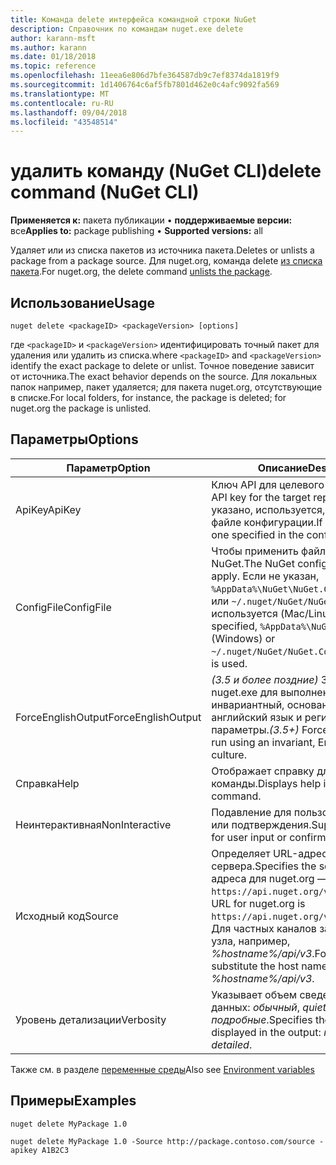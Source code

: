 ```yaml
---
title: Команда delete интерфейса командной строки NuGet
description: Справочник по командам nuget.exe delete
author: karann-msft
ms.author: karann
ms.date: 01/18/2018
ms.topic: reference
ms.openlocfilehash: 11eea6e806d7bfe364587db9c7ef8374da1819f9
ms.sourcegitcommit: 1d1406764c6af5fb7801d462e0c4afc9092fa569
ms.translationtype: MT
ms.contentlocale: ru-RU
ms.lasthandoff: 09/04/2018
ms.locfileid: "43548514"
---
```

# <a name="delete-command-nuget-cli"></a><span data-ttu-id="cd1fc-103">удалить команду (NuGet CLI)</span><span class="sxs-lookup"><span data-stu-id="cd1fc-103">delete command (NuGet CLI)</span></span>

<span data-ttu-id="cd1fc-104">**Применяется к:** пакета публикации &bullet; **поддерживаемые версии:** все</span><span class="sxs-lookup"><span data-stu-id="cd1fc-104">**Applies to:** package publishing &bullet; **Supported versions:** all</span></span>

<span data-ttu-id="cd1fc-105">Удаляет или из списка пакетов из источника пакета.</span><span class="sxs-lookup"><span data-stu-id="cd1fc-105">Deletes or unlists a package from a package source.</span></span> <span data-ttu-id="cd1fc-106">Для nuget.org, команда delete [из списка пакета](../policies/deleting-packages.md).</span><span class="sxs-lookup"><span data-stu-id="cd1fc-106">For nuget.org, the delete command [unlists the package](../policies/deleting-packages.md).</span></span>

## <a name="usage"></a><span data-ttu-id="cd1fc-107">Использование</span><span class="sxs-lookup"><span data-stu-id="cd1fc-107">Usage</span></span>

```cli
nuget delete <packageID> <packageVersion> [options]
```

<span data-ttu-id="cd1fc-108">где `<packageID>` и `<packageVersion>` идентифицировать точный пакет для удаления или удалить из списка.</span><span class="sxs-lookup"><span data-stu-id="cd1fc-108">where `<packageID>` and `<packageVersion>` identify the exact package to delete or unlist.</span></span> <span data-ttu-id="cd1fc-109">Точное поведение зависит от источника.</span><span class="sxs-lookup"><span data-stu-id="cd1fc-109">The exact behavior depends on the source.</span></span> <span data-ttu-id="cd1fc-110">Для локальных папок например, пакет удаляется; для пакета nuget.org, отсутствующие в списке.</span><span class="sxs-lookup"><span data-stu-id="cd1fc-110">For local folders, for instance, the package is deleted; for nuget.org the package is unlisted.</span></span>

## <a name="options"></a><span data-ttu-id="cd1fc-111">Параметры</span><span class="sxs-lookup"><span data-stu-id="cd1fc-111">Options</span></span>

| <span data-ttu-id="cd1fc-112">Параметр</span><span class="sxs-lookup"><span data-stu-id="cd1fc-112">Option</span></span> | <span data-ttu-id="cd1fc-113">Описание</span><span class="sxs-lookup"><span data-stu-id="cd1fc-113">Description</span></span> |
| --- | --- |
| <span data-ttu-id="cd1fc-114">ApiKey</span><span class="sxs-lookup"><span data-stu-id="cd1fc-114">ApiKey</span></span> | <span data-ttu-id="cd1fc-115">Ключ API для целевого репозитория.</span><span class="sxs-lookup"><span data-stu-id="cd1fc-115">The API key for the target repository.</span></span> <span data-ttu-id="cd1fc-116">Если не указано, используется, указанную в файле конфигурации.</span><span class="sxs-lookup"><span data-stu-id="cd1fc-116">If not present, the one specified in the config file is used.</span></span> |
| <span data-ttu-id="cd1fc-117">ConfigFile</span><span class="sxs-lookup"><span data-stu-id="cd1fc-117">ConfigFile</span></span> | <span data-ttu-id="cd1fc-118">Чтобы применить файл конфигурации NuGet.</span><span class="sxs-lookup"><span data-stu-id="cd1fc-118">The NuGet configuration file to apply.</span></span> <span data-ttu-id="cd1fc-119">Если не указан, `%AppData%\NuGet\NuGet.Config` (Windows) или `~/.nuget/NuGet/NuGet.Config` используется (Mac/Linux).</span><span class="sxs-lookup"><span data-stu-id="cd1fc-119">If not specified, `%AppData%\NuGet\NuGet.Config` (Windows) or `~/.nuget/NuGet/NuGet.Config` (Mac/Linux) is used.</span></span>|
| <span data-ttu-id="cd1fc-120">ForceEnglishOutput</span><span class="sxs-lookup"><span data-stu-id="cd1fc-120">ForceEnglishOutput</span></span> | <span data-ttu-id="cd1fc-121">*(3.5 и более поздние)*  Заставляет nuget.exe для выполнения с помощью инвариантный, основанное на английский язык и региональные параметры.</span><span class="sxs-lookup"><span data-stu-id="cd1fc-121">*(3.5+)* Forces nuget.exe to run using an invariant, English-based culture.</span></span> |
| <span data-ttu-id="cd1fc-122">Справка</span><span class="sxs-lookup"><span data-stu-id="cd1fc-122">Help</span></span> | <span data-ttu-id="cd1fc-123">Отображает справку для команды.</span><span class="sxs-lookup"><span data-stu-id="cd1fc-123">Displays help information for the command.</span></span> |
| <span data-ttu-id="cd1fc-124">Неинтерактивная</span><span class="sxs-lookup"><span data-stu-id="cd1fc-124">NonInteractive</span></span> | <span data-ttu-id="cd1fc-125">Подавление для пользователя данные или подтверждения.</span><span class="sxs-lookup"><span data-stu-id="cd1fc-125">Suppresses prompts for user input or confirmations.</span></span> |
| <span data-ttu-id="cd1fc-126">Исходный код</span><span class="sxs-lookup"><span data-stu-id="cd1fc-126">Source</span></span> | <span data-ttu-id="cd1fc-127">Определяет URL-адрес сервера.</span><span class="sxs-lookup"><span data-stu-id="cd1fc-127">Specifies the server URL.</span></span> <span data-ttu-id="cd1fc-128">URL-адреса для nuget.org — `https://api.nuget.org/v3/index.json`.</span><span class="sxs-lookup"><span data-stu-id="cd1fc-128">The URL for nuget.org is `https://api.nuget.org/v3/index.json`.</span></span> <span data-ttu-id="cd1fc-129">Для частных каналов замените имя узла, например, *%hostname%/api/v3*.</span><span class="sxs-lookup"><span data-stu-id="cd1fc-129">For private feeds, substitute the host name, for example, *%hostname%/api/v3*.</span></span> |
| <span data-ttu-id="cd1fc-130">Уровень детализации</span><span class="sxs-lookup"><span data-stu-id="cd1fc-130">Verbosity</span></span> | <span data-ttu-id="cd1fc-131">Указывает объем сведений, в выходных данных: *обычный*, *quiet*, *подробные*.</span><span class="sxs-lookup"><span data-stu-id="cd1fc-131">Specifies the amount of detail displayed in the output: *normal*, *quiet*, *detailed*.</span></span> |

<span data-ttu-id="cd1fc-132">Также см. в разделе [переменные среды](cli-ref-environment-variables.md)</span><span class="sxs-lookup"><span data-stu-id="cd1fc-132">Also see [Environment variables](cli-ref-environment-variables.md)</span></span>

## <a name="examples"></a><span data-ttu-id="cd1fc-133">Примеры</span><span class="sxs-lookup"><span data-stu-id="cd1fc-133">Examples</span></span>

```cli
nuget delete MyPackage 1.0

nuget delete MyPackage 1.0 -Source http://package.contoso.com/source -apikey A1B2C3
```
